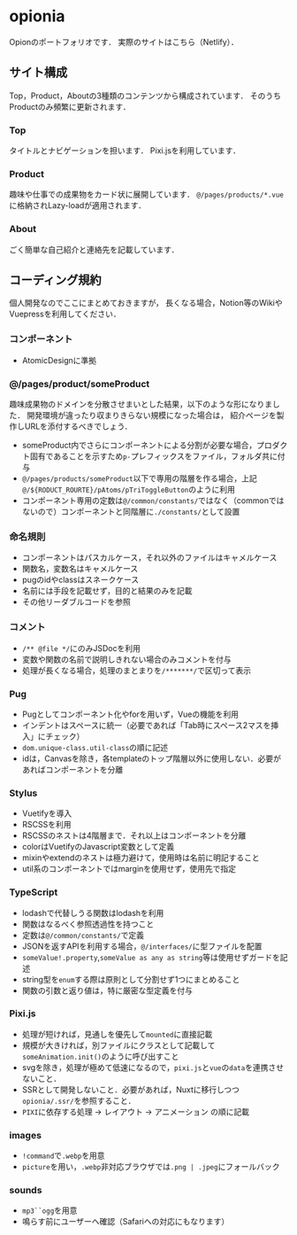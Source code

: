 # opionia

Opionのポートフォリオです．
実際のサイトはこちら（Netlify）．

## サイト構成

Top，Product，Aboutの3種類のコンテンツから構成されています．
そのうちProductのみ頻繁に更新されます．

### Top

タイトルとナビゲーションを担います．
Pixi.jsを利用しています．

### Product

趣味や仕事での成果物をカード状に展開しています．
`@/pages/products/*.vue`に格納されLazy-loadが適用されます．

### About

ごく簡単な自己紹介と連絡先を記載しています．

## コーディング規約

個人開発なのでここにまとめておきますが，
長くなる場合，Notion等のWikiやVuepressを利用してください．

### コンポーネント

 - AtomicDesignに準拠

### @/pages/product/someProduct

趣味成果物のドメインを分散させまいとした結果，以下のような形になりました．
開発環境が違ったり収まりきらない規模になった場合は，
紹介ページを製作しURLを添付するべきでしょう．

 - someProduct内でさらにコンポーネントによる分割が必要な場合，プロダクト固有であることを示すため`p-`プレフィックスをファイル，フォルダ共に付与
 - `@/pages/products/someProduct`以下で専用の階層を作る場合，上記`@/${RODUCT_ROURTE}/pAtoms/pTriToggleButton`のように利用
 - コンポーネント専用の定数は`@/common/constants/`ではなく（commonではないので）コンポーネントと同階層に`./constants/`として設置

### 命名規則

 - コンポーネントはパスカルケース，それ以外のファイルはキャメルケース
 - 関数名，変数名はキャメルケース
 - pugのidやclassはスネークケース
 - 名前には手段を記載せず，目的と結果のみを記載
 - その他リーダブルコードを参照

### コメント

 - `/** @file */`にのみJSDocを利用
 - 変数や関数の名前で説明しきれない場合のみコメントを付与
 - 処理が長くなる場合，処理のまとまりを`/*******/`で区切って表示

### Pug

 - Pugとしてコンポーネント化やforを用いず，Vueの機能を利用
 - インデントはスペースに統一（必要であれば「Tab時にスペース2マスを挿入」にチェック）
 - `dom.unique-class.util-class`の順に記述
 - idは，Canvasを除き，各templateのトップ階層以外に使用しない．必要があればコンポーネントを分離

### Stylus

 - Vuetifyを導入
 - RSCSSを利用
 - RSCSSのネストは4階層まで．それ以上はコンポーネントを分離
 - colorはVuetifyのJavascript変数として定義
 - mixinやextendのネストは極力避けて，使用時は名前に明記すること
 - util系のコンポーネントではmarginを使用せず，使用先で指定

### TypeScript

 - lodashで代替しうる関数はlodashを利用
 - 関数はなるべく参照透過性を持つこと
 - 定数は`@/common/constants/`で定義
 - JSONを返すAPIを利用する場合，`@/interfaces/`に型ファイルを配置
 - `someValue!.property`,`someValue as any as string`等は使用せずガードを記述
 - string型を`enum`する際は原則として分割せず1つにまとめること
 - 関数の引数と返り値は，特に厳密な型定義を付与

### Pixi.js

 - 処理が短ければ，見通しを優先して`mounted`に直接記載
 - 規模が大きければ，別ファイルにクラスとして記載して`someAnimation.init()`のように呼び出すこと
 - svgを除き，処理が極めて低速になるので，`pixi.js`と`vue`の`data`を連携させないこと．
 - SSRとして開発しないこと．必要があれば，Nuxtに移行しつつ`opionia/.ssr/`を参照すること．
 - `PIXI`に依存する処理 -> レイアウト -> アニメーション の順に記載

### images

 - `!command`で`.webp`を用意
 - `picture`を用い，`.webp`非対応ブラウザでは`.png | .jpeg`にフォールバック

### sounds

 - `mp3``ogg`を用意
 - 鳴らす前にユーザーへ確認（Safariへの対応にもなります）
